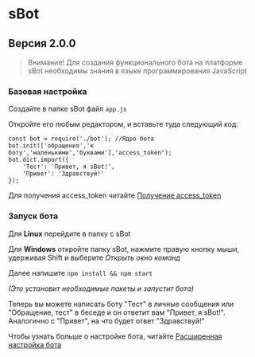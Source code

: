 # sBot
## Версия 2.0.0

>Внимание! Для создания функционального бота на платформе sBot необходимы знания в языке программирования JavaScript

### Базовая настройка
Создайте в папке sBot файл `app.js`

Откройте его любым редактором, и вставьте туда следующий код:
```
const bot = require('./bot'); //Ядро бота
bot.init(['обращения','к боту','маленькими','буквами'],'access_token');
bot.dict.import({
    'Тест': 'Привет, я sBot!',
    'Привет': 'Здравствуй!'
});
```
Для получения access_token читайте [Получение access_token](docs/getting_token.md)

### Запуск бота
Для **Linux** перейдите в папку с sBot

Для **Windows** откройте папку sBot, нажмите правую кнопку мыши, удерживая Shift и выберите *Открыть окно команд*

Далее напишите `npm install && npm start`

*(Это установит необходимые пакеты и запустит бота)*

Теперь вы можете написать боту "Тест" в личные сообщения или "Обращение, тест" в беседе и он ответит вам "Привет, я sBot!". Аналогично с "Привет", на что будет ответ "Здравствуй!"

Чтобы узнать больше о настройке бота, читайте [Расширенная настройка бота](docs/advanced_setting.md)
